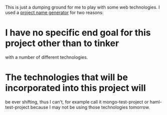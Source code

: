This is just a dumping ground for me to play with some web
technologies. I used a [project name
generator](http://online-generator.com/name-generator/project-name-generator.php)
for two reasons:
# I have no specific end goal for this project other than to tinker
with a number of different technologies.
# The technologies that will be incorporated into this project will
be ever shifting, thus I can't, for example call it
mongo-test-project or haml-test-project because I may not be using
those technologies tomorrow.

